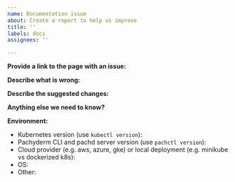 ```yaml
---
name: Documentation issue
about: Create a report to help us improve
title: ''
labels: docs
assignees: ''

---
```


<!-- This form is for documentation issues! 

If you're looking for help, please check:

Docs: http://docs.pachyderm.com
Slack: http://slack.pachyderm.io/

-->

**Provide a link to the page with an issue:**

**Describe what is wrong:**

**Describe the suggested changes:**

**Anything else we need to know?**

**Environment:**
- Kubernetes version (use `kubectl version`):
- Pachyderm CLI and pachd server version (use `pachctl version`):
- Cloud provider (e.g. aws, azure, gke) or local deployment (e.g. minikube vs dockerized k8s):
- OS:
- Other:
